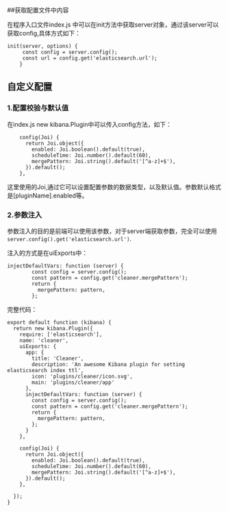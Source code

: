 ##获取配置文件中内容

在程序入口文件index.js 中可以在init方法中获取server对象，通过该server可以获取config,具体方式如下：
```
init(server, options) {
     const config = server.config();
     const url = config.get('elasticsearch.url');
    }
```

## 自定义配置

### 1.配置校验与默认值

在index.js new kibana.Plugin中可以传入config方法，如下：
```
    config(Joi) {
      return Joi.object({
        enabled: Joi.boolean().default(true),
        scheduleTime: Joi.number().default(60),
        mergePattern: Joi.string().default('[^a-z]+$'),
      }).default();
    },
```
这里使用的Joi,通过它可以设置配置参数的数据类型，以及默认值。参数默认格式是[pluginName].enabled等。

### 2.参数注入
参数注入的目的是前端可以使用该参数，对于server端获取参数，完全可以使用```server.config().get('elasticsearch.url')```.

注入的方式是在uiExports中：
```
injectDefaultVars: function (server) {
        const config = server.config();
        const pattern = config.get('cleaner.mergePattern');
        return {
          mergePattern: pattern,
        };
```

完整代码：
```
export default function (kibana) {
  return new kibana.Plugin({
    require: ['elasticsearch'],
    name: 'cleaner',
    uiExports: {
      app: {
        title: 'Cleaner',
        description: 'An awesome Kibana plugin for setting elasticsearch index ttl',
        icon: 'plugins/cleaner/icon.svg',
        main: 'plugins/cleaner/app'
      },
      injectDefaultVars: function (server) {
        const config = server.config();
        const pattern = config.get('cleaner.mergePattern');
        return {
          mergePattern: pattern,
        };
      }
    },

    config(Joi) {
      return Joi.object({
        enabled: Joi.boolean().default(true),
        scheduleTime: Joi.number().default(60),
        mergePattern: Joi.string().default('[^a-z]+$'),
      }).default();
    },

  });
}
```
